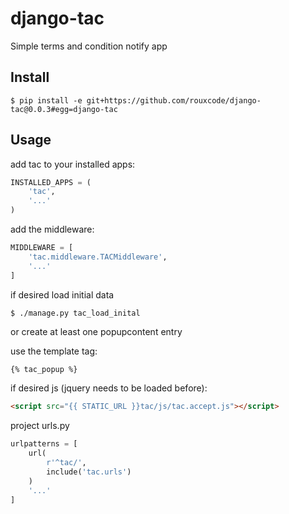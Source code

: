 # django-tac

Simple terms and condition notify app  


## Install  
```shell
$ pip install -e git+https://github.com/rouxcode/django-tac@0.0.3#egg=django-tac  
```  

## Usage  
add tac to your installed apps:  
```python
INSTALLED_APPS = (
    'tac',
    '...'
)
```  

add the middleware:  
```python
MIDDLEWARE = [
    'tac.middleware.TACMiddleware',
    '...'
]
````

if desired load initial data  
```shell
$ ./manage.py tac_load_inital
```
or create at least one popupcontent entry  

use the template tag:
```html
{% tac_popup %}
```

if desired js (jquery needs to be loaded before):  
```html
<script src="{{ STATIC_URL }}tac/js/tac.accept.js"></script>
```
project urls.py  
```python
urlpatterns = [
    url(
        r'^tac/',
        include('tac.urls')
    )
    '...'
]
```